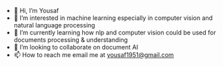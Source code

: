 - 👋 Hi, I’m Yousaf
- 👀 I’m interested in machine learning especially in computer vision and natural language processing
- 🌱 I’m currently learning how nlp and computer vision could be used for documents processing & understanding
- 💞️ I’m looking to collaborate on document AI 
- 📫 How to reach me email me at yousaf1951@gmail.com

<!---
yousaf1951/yousaf1951 is a ✨ special ✨ repository because its `README.md` (this file) appears on your GitHub profile.
You can click the Preview link to take a look at your changes.
--->
